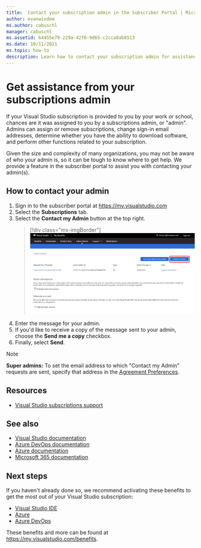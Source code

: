 ```yaml
---
title:  Contact your subscription admin in the Subscriber Portal | Microsoft Docs
author: evanwindom
ms.author: cabuschl
manager: cabuschl
ms.assetid: 64455e79-229a-42f0-9d65-c2cca8ab8513
ms.date: 10/11/2021
ms.topic: how-to
description: Learn how to contact your subscription admin for assistance with questions or issues. 
---
```


# Get assistance from your subscriptions admin
If your Visual Studio subscription is provided to you by your work or school, chances are it was assigned to you by a subscriptions admin, or "admin".  Admins can assign or remove subscriptions, change sign-in email addresses, determine whether you have the ability to download software, and perform other functions related to your subscription.

Given the size and complexity of many organizations, you may not be aware of who your admin is, so it can be tough to know where to get help.  We provide a feature in the subscriber portal to assist you with contacting your admin(s).   

## How to contact your admin
1. Sign in to the subscriber portal at <https://my.visualstudio.com>
2. Select the **Subscriptions** tab. 
3. Select the **Contact my Admin** button at the top right. 
   > [!div class="mx-imgBorder"]
   > ![Contact my Admin](_img/contact-my-admin/contact-my-admin-button.png "Select the Contact my Admin button, enter your message, and select Send.")
4. Enter the message for your admin.
5. If you'd like to receive a copy of the message sent to your admin, choose the **Send me a copy** checkbox. 
6. Finally, select **Send**.

> [!NOTE]
> **Super admins:**  To set the email address to which "Contact my Admin" requests are sent, specify that address in the [Agreement Preferences](admin-preferences.md#contact-email-address).

## Resources
- [Visual Studio subscriptions support](https://my.visualstudio.com/gethelp)

## See also
- [Visual Studio documentation](/visualstudio/)
- [Azure DevOps documentation](/azure/devops/)
- [Azure documentation](/azure/)
- [Microsoft 365 documentation](/microsoft-365/)

## Next steps
If you haven't already done so, we recommend activating these benefits to get the most out of your Visual Studio subscription:
- [Visual Studio IDE](vs-ide-benefit.md)
- [Azure](vs-azure.md)
- [Azure DevOps](vs-azure-devops.md)

These benefits and more can be found at https://my.visualstudio.com/benefits.
